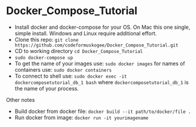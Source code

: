 # Docker_Compose_Tutorial

- Install docker and docker-compose for your OS. On Mac this one single, simple install. Windows and Linux require additional effort.
- Clone this repo: `git clone https://github.com/codeformuskogee/Docker_Compose_Tutorial.git`
- CD to working directory `cd Docker_Compose_Tutorial`
- `sudo docker-compose up`
- To get the name of your images use: `sudo docker images` for names of containers use: `sudo docker containers`
- To connect to shell use: `sudo docker exec -it dockercomposetutorial_db_1 bash` where `dockercomposetutorial_db_1` is the name of your process. 

Other notes
- Build docker from docker file: `docker build --it path/to/docker/file .`
- Run docker from image: `docker run -it yourimagename`
